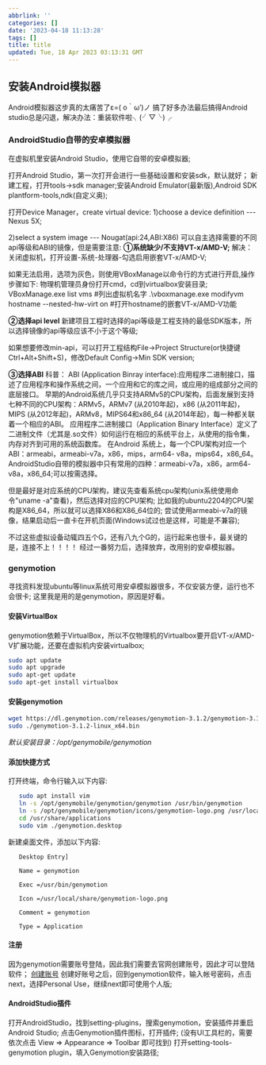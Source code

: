 ```yaml
---
abbrlink: ''
categories: []
date: '2023-04-18 11:13:28'
tags: []
title: title
updated: Tue, 18 Apr 2023 03:13:31 GMT
---
```

## 安装Android模拟器

Android模拟器这步真的太痛苦了ε=( o｀ω′)ノ
搞了好多办法最后搞得Android studio总是闪退，解决办法：重装软件啦╮(╯▽╰)╭

### AndroidStudio自带的安卓模拟器

在虚拟机里安装Android Studio，使用它自带的安卓模拟器;

打开Android Studio，第一次打开会进行一些基础设置和安装sdk，默认就好；
新建工程，打开tools->sdk manager;安装Android Emulator(最新版),Android SDK plantform-tools,ndk(自定义奥);

打开Device Manager，create virtual device:
1)choose a device definition --- Nexus 5X;

2)select a system image --- Nougat(api:24,ABI:X86)
可以自主选择需要的不同api等级和ABI的镜像，但是需要注意:
**①系统缺少/不支持VT-x/AMD-V;**
解决：关闭虚拟机，打开设置-系统-处理器-勾选启用嵌套VT-x/AMD-V;

如果无法启用，选项为灰色，则使用VBoxManage以命令行的方式进行开启,操作步骤如下:
物理机管理员身份打开cmd，cd到virtualbox安装目录;
VBoxManage.exe list vms   #列出虚拟机名字
.\vboxmanage.exe modifyvm hostname --nested-hw-virt on  #打开hostname的嵌套VT-x/AMD-V功能  

**②选择api level**
新建项目工程时选择的api等级是工程支持的最低SDK版本，所以选择镜像的api等级应该不小于这个等级;

如果想要修改min-api，可以打开工程结构File->Project Structure(or快捷键Ctrl+Alt+Shift+S)，修改Default Config->Min SDK version;

**③选择ABI**
科普：
ABI (Application Binray interface):应用程序二进制接口，描述了应用程序和操作系统之间，一个应用和它的库之间，或应用的组成部分之间的底层接口。
早期的Android系统几乎只支持ARMv5的CPU架构，后面发展到支持七种不同的CPU架构：ARMv5，ARMv7 (从2010年起)，x86 (从2011年起)，MIPS (从2012年起)，ARMv8，MIPS64和x86_64 (从2014年起)，每一种都关联着一个相应的ABI。
应用程序二进制接口（Application Binary Interface）定义了二进制文件（尤其是.so文件）如何运行在相应的系统平台上，从使用的指令集，内存对齐到可用的系统函数库。
在Android 系统上，每一个CPU架构对应一个ABI：armeabi，armeabi-v7a，x86，mips，arm64- v8a，mips64，x86_64。
AndroidStudio自带的模拟器中只有常用的四种：armeabi-v7a，x86，arm64- v8a，x86_64;可以按需选择。

但是最好是对应系统的CPU架构，建议先查看系统cpu架构(unix系统使用命令"uname -a"查看)，然后选择对应的CPU架构;
比如我的ubuntu2204的CPU架构是X86_64，所以就可以选择X86和X86_64位的;
尝试使用armeabi-v7a的镜像，结果启动后一直卡在开机页面(Windows试过也是这样，可能是不兼容);

不过这些虚拟设备动辄四五个G，还有八九个G的，运行起来也很卡，最关键的是，连接不上！！！！
经过一番努力后，选择放弃，改用别的安卓模拟器。

### genymotion

寻找资料发现ubuntu等linux系统可用安卓模拟器很多，不仅安装方便，运行也不会很卡;
这里我是用的是genymotion，原因是好看。

#### 安装VirtualBox

genymotion依赖于VirtualBox，所以不仅物理机的Virtualbox要开启VT-x/AMD-V扩展功能，还要在虚拟机内安装virtualbox;

```bash
sudo apt update
sudo apt upgrade
sudo apt-get update
sudo apt-get install virtualbox
```

#### 安装genymotion

```bash
wget https://dl.genymotion.com/releases/genymotion-3.1.2/genymotion-3.1.2-linux_x64.bin
sudo ./genymotion-3.1.2-linux_x64.bin
```

*默认安装目录：/opt/genymobile/genymotion*

#### 添加快捷方式

打开终端，命令行输入以下内容:

```bash
   sudo apt install vim
   ln -s /opt/genymobile/genymotion/genymotion /usr/bin/genymotion
   ln -s /opt/genymobile/genymotion/icons/genymotion-logo.png /usr/local/share/genymotion-logo.png
   cd /usr/share/applications 
   sudo vim ./genymotion.desktop
```

新建桌面文件，添加以下内容:

```
   Desktop Entry]

   Name = genymotion

   Exec =/usr/bin/genymotion

   Icon =/usr/local/share/genymotion-logo.png

   Comment = genymotion

   Type = Application   
```

#### 注册

因为genymotion需要账号登陆，因此我们需要去官网创建账号，因此才可以登陆软件；
[创建账号](https://www.genymotion.com/account/create/)
创建好账号之后，回到genymotion软件，输入帐号密码，点击next，选择Personal Use，继续next即可使用个人版;

#### AndroidStudio插件

打开AndroidStudio，找到setting-plugins，搜索genymotion，安装插件并重启Android Studio;
点击Genymotion插件图标，打开插件;
(没有UI工具栏的，需要依次点击 View => Appearance => Toolbar 即可找到)
打开setting-tools-genymotion plugin，填入Genymotion安装路径;
